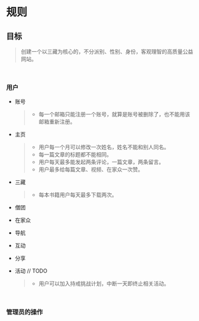 # 规则  

## 目标

> 创建一个以三藏为核心的，不分派别、性别、身份，客观理智的高质量公益网站。  
  
<br>

### 用户

- 账号
  
  >- 每一个邮箱只能注册一个账号，就算是账号被删除了，也不能用该邮箱重新注册。

- 主页
  
  >- 用户每一个月可以修改一次姓名，姓名不能和别人同名。
  >- 每一篇文章的标题都不能相同。
  >- 用户每天最多能发起两条评论，一篇文章，两条留言。
  >- 用户最多给每篇文章、视频、在家众一次赞。  

- 三藏
  
  >- 每本书籍用户每天最多下载两次。

- 僧团

- 在家众  
  
- 导航

- 互动
  
- 分享

- 活动 // TODO
  
  >- 用户可以加入持戒挑战计划，中断一天即终止相关活动。

<br>

### 管理员的操作
